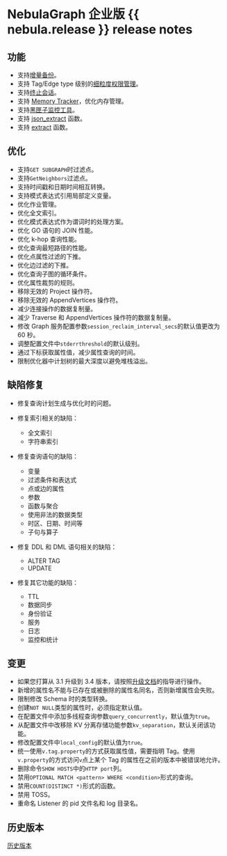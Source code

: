 # NebulaGraph 企业版 {{ nebula.release }} release notes

## 功能

- 支持[增量备份](../../backup-and-restore/nebula-br-ent/1.br-ent-overview.md)。
- 支持 Tag/Edge type 级别的[细粒度权限管理](../../7.data-security/1.authentication/3.role-list.md)。
- 支持[终止会话](../../3.ngql-guide/17.query-tuning-statements/2.kill-session.md)。
- 支持 [Memory Tracker](../../5.configurations-and-logs/1.configurations/4.storage-config.md)，优化内存管理。
- 支持[黑匣子监控工具](../../6.monitor-and-metrics/3.bbox/3.1.bbox.md)。
- 支持 [json_extract](../../3.ngql-guide/6.functions-and-expressions/2.string.md) 函数。
- 支持 [extract](../../3.ngql-guide/6.functions-and-expressions/2.string.md) 函数。

## 优化

- 支持`GET SUBGRAPH`时过滤点。
- 支持`GetNeighbors`过滤点。
- 支持时间戳和日期时间相互转换。
- 支持模式表达式引用局部定义变量。
- 优化作业管理。
- 优化全文索引。
- 优化模式表达式作为谓词时的处理方案。
- 优化 GO 语句的 JOIN 性能。
- 优化 k-hop 查询性能。
- 优化查询最短路径的性能。
- 优化点属性过滤的下推。
- 优化边过滤的下推。
- 优化查询子图的循环条件。
- 优化属性裁剪的规则。
- 移除无效的 Project 操作符。
- 移除无效的 AppendVertices 操作符。
- 减少连接操作的数据复制量。
- 减少 Traverse 和 AppendVertices 操作符的数据复制量。
- 修改 Graph 服务配置参数`session_reclaim_interval_secs`的默认值更改为 60 秒。
- 调整配置文件中`stderrthreshold`的默认级别。
- 通过下标获取属性值，减少属性查询的时间。
- 限制优化器中计划树的最大深度以避免堆栈溢出。

## 缺陷修复

- 修复查询计划生成与优化时的问题。

- 修复索引相关的缺陷：

  - 全文索引
  - 字符串索引

- 修复查询语句的缺陷：

  - 变量
  - 过滤条件和表达式
  - 点或边的属性
  - 参数
  - 函数与聚合
  - 使用非法的数据类型
  - 时区、日期、时间等
  - 子句与算子

- 修复 DDL 和 DML 语句相关的缺陷：

  - ALTER TAG 
  - UPDATE

- 修复其它功能的缺陷：

  - TTL
  - 数据同步
  - 身份验证
  - 服务
  - 日志
  - 监控和统计

## 变更

- 如果您打算从 3.1 升级到 3.4 版本，请按照[升级文档](../../4.deployment-and-installation/3.upgrade-nebula-graph/upgrade-nebula-ent-from-3.x-3.4.md)的指导进行操作。
- 新增的属性名不能与已存在或被删除的属性名同名，否则新增属性会失败。
- 限制修改 Schema 时的类型转换。
- 创建`NOT NULL`类型的属性时，必须指定默认值。
- 在配置文件中添加多线程查询参数`query_concurrently`，默认值为`true`。
- 从配置文件中改移除 KV 分离存储功能参数`kv_separation`，默认关闭该功能。
- 修改配置文件中`local_config`的默认值为`true`。
- 统一使用`v.tag.property`的方式获取属性值，需要指明 Tag。使用`v.property`的方式访问`v`点上某个 Tag 的属性在之前的版本中被错误地允许。
- 删除命令`SHOW HOSTS`中的`HTTP port`列。
- 禁用`OPTIONAL MATCH <pattern> WHERE <condition>`形式的查询。
- 禁用`COUNT(DISTINCT *)`形式的函数。
- 禁用 TOSS。
- 重命名 Listener 的 pid 文件名和 log 目录名。

## 历史版本

[历史版本](https://www.nebula-graph.com.cn/tags/%E5%8F%91%E7%89%88%E8%AF%B4%E6%98%8E)
